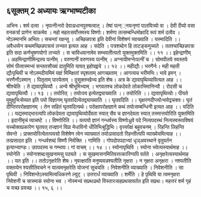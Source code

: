 ## ६सूक्तम् 2 अध्यायः ऋग्भाष्यटीका
अभिनः। शर्म दत्वा । नृपत्नीःनरो देवाःप्रधानपुरुषत्वात् । तेषां पत्न््नयःनृणां पालयित्र्यो वा । देवी र्देव्यो वसा वनकर्त्रा प्राणेन साकमेव । महो महतःसर्वोत्तमस्य विष्णोः। शर्मणा तत्सम्बन्धिमोक्षादि रूपं शर्म दत्वैव । नोऽस्मानभि अभितः। सचन्तां रक्षन्तु । अच्छिन्नपत्रा इति देवीनां विशेषणं व्याख्याति । यस्मादिति ।। अवैधव्येन कथमच्छिन्नपत्रत्वं लभ्यत इत्यत आह । सदेति । पत्रशब्देन हि ताटङ्कमुच्यते । ततश्चाच्छिन्नपत्रा इति सदा कर्णभूषणयोगो लभ्यते । स चाविधवानामेव सम्भवतीत्यतो युक्तमुक्तमिति ।। ११ ।।
इहेन्द्राणीम् । अहमिन्द्राणीमिन्द्रस्य पत्नीम् । वरुणानीं वरुणस्य पत्नीम् । अग्नायीमग्नेःपत्नीं च । सोमपीतये स्वस्तये सोमं पीत्वास्मभ्यं सन्ततसौख्यं दातुमिति यावत् इहोपह्वये ।। १२ ।।
महीद्यौः। भरणैर्नः। मही महती द्यौःपृथिवी च नोऽस्मदीयमिमं यज्ञं मिमिक्षतां स्पृशताम् आगच्छताम् । आगत्यच भरीमभिः। भावे इमन् । भरणैर्नोऽस्मान् । पितृताम् पारयेताम् । दुसूक्तम्खेभ्य इति शेषः। अत्र के द्यावापृथिव्यावित्यत आह ।। श्रीश्चेति । ते द्यावापृथिव्यौ । अन्ये श्रीभूमिभ्याम् । भगवतश्च लोकदेवते लोकाभिमानिन्यौ । रोदसी च द्यावापृथिव्यौ ।। १३ ।।
तयोरित् । तयोःपय इत्येतद्व्याख्याति ।। तयोरिति ।। द्यावापृथिव्योः। पीयते मुमुक्षुभिःसेव्यत इति पयो विज्ञानम् घृतवदित्येतद्व्याख्याति ।। घृतवदिति ।। घृक्षरणदीप्त्योःभावेद्वचक्तः। घृतं दीप्तिरपरोक्षज्ञानम् । तेन सहितं घृतवदित्यर्थः। परोक्षापरोक्षज्ञाने कथं तयोःसम्बन्धिनी इत्यत आह ।। यदिति ।। यद्यस्माद्भारत्यपि लोकदेवता द्यावापृथिव्योर्देवता स्यात् सैव च ज्ञानदेवता स्यात् तस्मात्तयोरिति युक्तमिति । इदानीमृचं व्याचष्टे ।। विष्णोरिति ।। यत्पयो ज्ञानं गन्धर्वस्य विष्णोःध्रुवे पदे नित्यपदस्थं नित्यस्वरूपविषयं यच्चोक्तप्रकारेण घृतवत् तज्ज्ञानं विप्रा मेधाविनो धीतिभिःबुद्धिभिः। वृत्त्यपेक्षं बहुवचनम् । रिहन्ति लिहन्ति सेवन्ते । प्राक्तयोरित्येतत्पयसो विशेषेण त्वेन व्याख्यातं तयोःप्रसादतो रिहन्तीत्यपि व्याख्येयमित्याह ।। तत्प्रसादत इति । गन्धर्वशब्दं विष्णौ निर्वक्ति । गामिति । गोपदोपपदाभ्यां धृञ्अवस्थाने वृतुवर्तन इत्याभ्याण्डः। उपपदस्य च गम्भावः। गां वाचम् ।। १४ ।।
स्योनापृथिवि । स्योना भवेत्यस्यार्थमाह ।। स्योनेति । स्योनाशब्दःसुखनामसु पठ्यते । स सुखमासनमितिवत्तत्कारिण्यपि वर्तते । अनृक्षरेत्यस्यार्थमाह ।। यत इति ।। ततोऽनृक्षरेति शेषः। नृवत्क्षरति मनुष्यवन्नश्यतीति नृक्षरा । न नृक्षरा अनृक्षरा । नश्यतीति वक्तव्येन श्यसीतिवचने न यात्वमनृक्षरेति योजनां सूचयति । निवेशनीति व्याख्याति । निवेशनीति । सा पृथिवी । निविशन्तेऽस्यामित्यधिकरणे ल्युट् । उत्तरार्धं व्याख्याति । शर्मेति । हे पृथिवि या त्वमनृक्षरा निवेशनी च सास्माकं स्योना भव । नोस्मभ्यं सप्रथःप्रथो विस्तारःसहप्रथसावर्तत इति सप्रथः। महत्तरं शर्म गृहं च यच्छ प्रयच्छ ।। १५, ६ ।।

